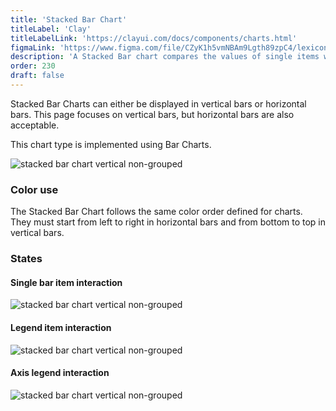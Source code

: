 ```yaml
---
title: 'Stacked Bar Chart'
titleLabel: 'Clay'
titleLabelLink: 'https://clayui.com/docs/components/charts.html'
figmaLink: 'https://www.figma.com/file/CZyK1h5vmNBAm9Lgth89zpC4/lexicon-charts?node-id=254%3A651'
description: 'A Stacked Bar chart compares the values of single items with the total data value.'
order: 230
draft: false
---
```


Stacked Bar Charts can either be displayed in vertical bars or horizontal bars. This page focuses on vertical bars, but horizontal bars are also acceptable.

This chart type is implemented using Bar Charts.

![stacked bar chart vertical non-grouped](/images/lexicon/ChartStackedBar.png)

### Color use

The Stacked Bar Chart follows the same color order defined for charts. They must start from left to right in horizontal bars and from bottom to top in vertical bars.

### States

#### Single bar item interaction

![stacked bar chart vertical non-grouped](/images/lexicon/ChartStackedBarItemSel.png)

#### Legend item interaction

![stacked bar chart vertical non-grouped](/images/lexicon/ChartStackedBarLegendSel.png)

#### Axis legend interaction

![stacked bar chart vertical non-grouped](/images/lexicon/ChartStackedBarAxisSel.png)
